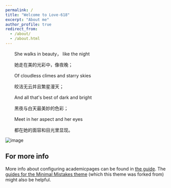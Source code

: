 ```yaml
---
permalink: /
title: "Welcome to Love-618"
excerpt: "About me"
author_profile: true
redirect_from: 
  - /about/
  - /about.html
---
```


　　She walks in beauty， like the night

　　她走在美的光彩中，像夜晚；

　　Of cloudless climes and starry skies

　　皎洁无云并且繁星漫天；

　　And all that's best of dark and bright

　　黑夜与白天最美妙的色彩；

　　Meet in her aspect and her eyes

　　都在她的面容和目光里显现。

![image](https://user-images.githubusercontent.com/54856248/118630989-a7863280-b801-11eb-8751-60fb87093bf2.png)

For more info
------
More info about configuring academicpages can be found in [the guide](http://ruanyanlin.cn/markdown/). The [guides for the Minimal Mistakes theme](https://mmistakes.github.io/minimal-mistakes/docs/configuration/) (which this theme was forked from) might also be helpful.
